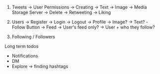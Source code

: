1. Tweets
   -> User Permissions
   -> Creating
   -> Text
   -> Image -> Media Storage Server
   -> Delete
   -> Retweeting
   -> Liking
2. Users
   -> Register
   -> Login
   -> Logout
   -> Profile
   -> Image?
   -> Text?
   -Follow Button
   -> Feed
   -> User's feed only?
   -> User + who they follow?

3. Following / Followers

Long term todos

- Notifications
- DM
- Explore -> finding hashtags
